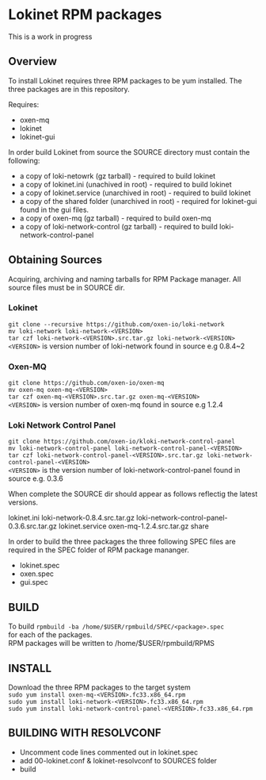 # Lokinet RPM packages

This is a work in progress

## Overview

To install Lokinet requires three RPM packages to be yum installed. The three packages are in this repository.

Requires:
- oxen-mq
- lokinet
- lokinet-gui

In order build Lokinet from source the SOURCE directory must contain the following:

- a copy of loki-netowrk (gz tarball) - required to build lokinet
- a copy of lokinet.ini (unachived in root) - required to build lokinet
- a copy of lokinet.service (unarchived in root) - required to build lokinet
- a copy of the shared folder (unarchived in root) - required for lokinet-gui found in the gui files.
- a copy of oxen-mq (gz tarball) - required to build oxen-mq
- a copy of loki-network-control (gz tarball) - required to build loki-network-control-panel

## Obtaining Sources

Acquiring, archiving and naming tarballs for RPM Package manager. All source files must be in SOURCE dir.

### Lokinet

`git clone --recursive https://github.com/oxen-io/loki-network`  
`mv loki-network loki-network-<VERSION>`  
`tar czf loki-network-<VERSION>.src.tar.gz loki-network-<VERSION>`  
`<VERSION>` is version number of loki-network found in source e.g 0.8.4~2  

### Oxen-MQ

`git clone https://github.com/oxen-io/oxen-mq`  
`mv oxen-mq oxen-mq-<VERSION>`   
`tar czf oxen-mq-<VERSION>.src.tar.gz oxen-mq-<VERSION>`  
`<VERSION>` is version number of oxen-mq found in source e.g 1.2.4  
  
### Loki Network Control Panel

`git clone https://github.com/oxen-io/kloki-network-control-panel`  
`mv loki-network-control-panel loki-network-control-panel-<VERSION>`  
`tar czf loki-network-control-panel-<VERSION>.src.tar.gz loki-network-control-panel-<VERSION>`  
`<VERSION>` is the version number of loki-network-control-panel found in source e.g. 0.3.6  
  
When complete the SOURCE dir should appear as follows reflectig the latest versions.  

lokinet.ini loki-network-0.8.4.src.tar.gz loki-network-control-panel-0.3.6.src.tar.gz lokinet.service oxen-mq-1.2.4.src.tar.gz share  

In order to build the three packages the three following SPEC files are required in the SPEC folder of RPM package mananger.  
- lokinet.spec
- oxen.spec
- gui.spec

## BUILD

To build `rpmbuild -ba /home/$USER/rpmbuild/SPEC/<package>.spec`  
for each of the packages.  
RPM packages will be written to /home/$USER/rpmbuild/RPMS

## INSTALL

Download the three RPM packages to the target system  
`sudo yum install oxen-mq-<VERSION>.fc33.x86_64.rpm`  
`sudo yum install loki-network-<VERSION>.fc33.x86_64.rpm`  
`sudo yum install loki-network-control-panel-<VERSION>.fc33.x86_64.rpm`  

## BUILDING WITH RESOLVCONF

 - Uncomment code lines commented out in lokinet.spec
 - add 00-lokinet.conf & lokinet-resolvconf to SOURCES folder
 - build  
